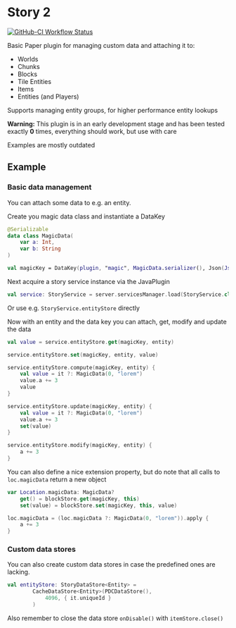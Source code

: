 # Story 2

[![GitHub-CI Workflow Status](https://badgen.net/github/checks/Paul1365972/Story/story2?label=Github%20Build&icon=github&cache=3600)](https://github.com/Paul1365972/Story/actions?query=workflow%3A%22Build%22)

Basic Paper plugin for managing custom data and attaching it to: 
- Worlds
- Chunks
- Blocks
- Tile Entities
- Items
- Entities (and Players)

Supports managing entity groups, for higher performance entity lookups

**Warning:** This plugin is in an early development stage and has been tested exactly **0** times, everything should work, but use with care

Examples are mostly outdated

## Example

### Basic data management

You can attach some data to e.g. an entity.

Create you magic data class and instantiate a DataKey
```kotlin
@Serializable
data class MagicData(
    var a: Int,
    var b: String
)

val magicKey = DataKey(plugin, "magic", MagicData.serializer(), Json(JsonConfiguration.Stable), { it.copy() })
```

Next acquire a story service instance via the JavaPlugin 
```kotlin
val service: StoryService = server.servicesManager.load(StoryService.class)
```

Or use e.g. `StoryService.entityStore` directly

Now with an entity and the data key you can attach, get, modify and update the data
```kotlin
val value = service.entityStore.get(magicKey, entity)

service.entityStore.set(magicKey, entity, value)

service.entityStore.compute(magicKey, entity) {
    val value = it ?: MagicData(0, "lorem")
    value.a += 3
    value
}

service.entityStore.update(magicKey, entity) {
    val value = it ?: MagicData(0, "lorem")
    value.a += 3
    set(value)
}

service.entityStore.modify(magicKey, entity) {
    a += 3
}
```

You can also define a nice extension property, but do note that all calls to `loc.magicData` return a new object
```kotlin
var Location.magicData: MagicData?
    get() = blockStore.get(magicKey, this)
    set(value) = blockStore.set(magicKey, this, value)

loc.magicData = (loc.magicData ?: MagicData(0, "lorem")).apply {
    a += 3
}
```

### Custom data stores

You can also create custom data stores in case the predefined ones are lacking.

```kotlin
val entityStore: StoryDataStore<Entity> = 
        CacheDataStore<Entity>(PDCDataStore(), 
            4096, { it.uniqueId }
        )
```

Also remember to close the data store `onDisable()` with `itemStore.close()`
